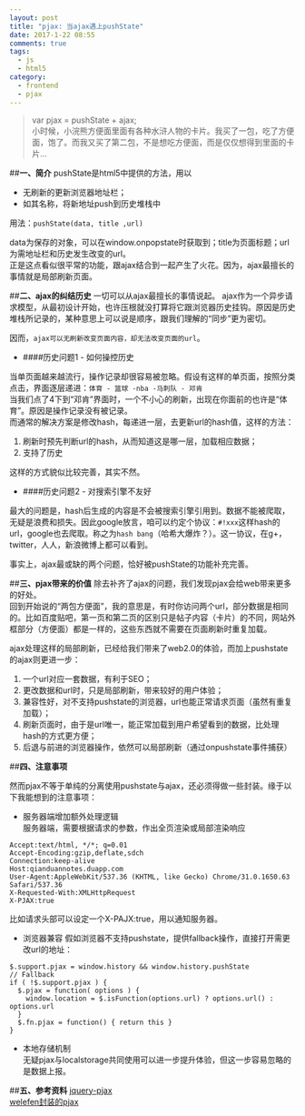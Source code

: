 ```yaml
---
layout: post
title: "pjax: 当ajax遇上pushState"
date: 2017-1-22 08:55
comments: true
tags:
  - js
  - html5
category:
  - frontend
  - pjax
---
```


>var pjax = pushState + ajax;                  
>小时候，小浣熊方便面里面有各种水浒人物的卡片。我买了一包，吃了方便面，饱了。而我又买了第二包，不是想吃方便面，而是仅仅想得到里面的卡片…          

<!-- more -->

##**一、简介**
pushState是html5中提供的方法，用以

- 无刷新的更新浏览器地址栏；            
- 如其名称，将新地址push到历史堆栈中            

用法：`pushState(data, title ,url)`            

data为保存的对象，可以在window.onpopstate时获取到；title为页面标题；url为需地址栏和历史发生改变的url。            
正是这点看似很平常的功能，跟ajax结合到一起产生了火花。因为，ajax最擅长的事情就是局部刷新页面。

##**二、ajax的纠结历史**
一切可以从ajax最擅长的事情说起。
ajax作为一个异步请求模型，从最初设计开始，也许压根就没打算将它跟浏览器历史挂钩。原因是历史堆栈所记录的，某种意思上可以说是顺序，跟我们理解的“同步”更为密切。

因而，`ajax可以无刷新改变页面内容，却无法改变页面的url`。

- ####历史问题1 - 如何操控历史

当单页面越来越流行，操作记录却很容易被忽略。假设有这样的单页面，按照分类点击，界面逐层递进：`体育 - 篮球 -nba -马刺队 - 邓肯`                       
当我们点了4下到“邓肯”界面时，一个不小心的刷新，出现在你面前的也许是“体育”。原因是操作记录没有被记录。                  
而通常的解决方案是修改hash，每递进一层，去更新url的hash值，这样的方法：

1. 刷新时预先判断url的hash，从而知道这是哪一层，加载相应数据；          
2. 支持了历史

这样的方式貌似比较完善，其实不然。

- ####历史问题2 - 对搜索引擎不友好

最大的问题是，hash后生成的内容是不会被搜索引擎引用到。数据不能被爬取，无疑是浪费和损失。因此google放言，咱可以约定个协议：`#!xxx`这样hash的url，google也去爬取。称之为`hash bang`（哈希大爆炸？）。这一协议，在g+，twitter，人人，新浪微博上都可以看到。

事实上，ajax最或缺的两个问题，恰好被pushState的功能补充完善。

##**三、pjax带来的价值**
除去补齐了ajax的问题，我们发现pjax会给web带来更多的好处。                     
回到开始说的“两包方便面”，我的意思是，有时你访问两个url，部分数据是相同的。比如百度贴吧，第一页和第二页的区别只是帖子内容（卡片）的不同，网站外框部分（方便面）都是一样的，这些东西就不需要在页面刷新时重复加载。

ajax处理这样的局部刷新，已经给我们带来了web2.0的体验，而加上pushstate的ajax则更进一步：

1. 一个url对应一套数据，有利于SEO；
2. 更改数据和url时，只是局部刷新，带来较好的用户体验；
3. 兼容性好，对不支持pushstate的浏览器，url也能正常请求页面（虽然有重复加载）；
4. 刷新页面时，由于是url唯一，能正常加载到用户希望看到的数据，比处理hash的方式更方便；
5. 后退与前进的浏览器操作，依然可以局部刷新（通过onpushstate事件捕获）

##**四、注意事项**

然而pjax不等于单纯的分离使用pushstate与ajax，还必须得做一些封装。缘于以下我能想到的注意事项：

- 服务器端增加额外处理逻辑             
服务器端，需要根据请求的参数，作出全页渲染或局部渲染响应
```
Accept:text/html, */*; q=0.01
Accept-Encoding:gzip,deflate,sdch
Connection:keep-alive
Host:qianduannotes.duapp.com
User-Agent:AppleWebKit/537.36 (KHTML, like Gecko) Chrome/31.0.1650.63 Safari/537.36
X-Requested-With:XMLHttpRequest
X-PJAX:true
```
比如请求头部可以设定一个X-PAJX:true，用以通知服务器。

- 浏览器兼容
假如浏览器不支持pushstate，提供fallback操作，直接打开需更改url的地址：
```
$.support.pjax = window.history && window.history.pushState
// Fallback
if ( !$.support.pjax ) {
  $.pjax = function( options ) {
    window.location = $.isFunction(options.url) ? options.url() : options.url
  }
  $.fn.pjax = function() { return this }
}
```
- 本地存储机制                  
无疑pjax与localstorage共同使用可以进一步提升体验，但这一步容易忽略的是数据上报。

##**五、参考资料**
[jquery-pjax](https://github.com/defunkt/jquery-pjax)                 
[welefen封装的pjax](https://github.com/welefen/pjax)
